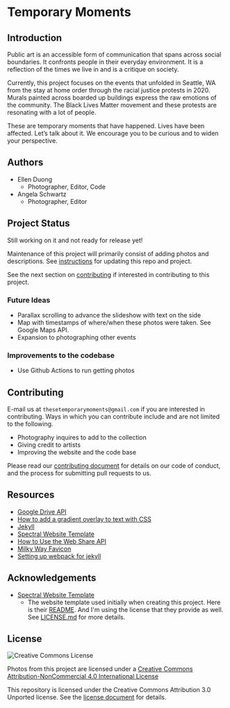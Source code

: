 # Temporary Moments

## Introduction
Public art is an accessible form of communication that spans across social boundaries. It confronts people in their everyday environment. It is a reflection of the times we live in and is a critique on society.

Currently, this project focuses on the events that unfolded in Seattle, WA from the stay at home order through the racial justice protests in 2020. Murals painted across boarded up buildings express the raw emotions of the community. The Black Lives Matter movement and these protests are resonating with a lot of people. 

These are temporary moments that have happened. Lives have been affected. Let’s talk about it. We encourage you to be curious and to widen your perspective.

## Authors
- Ellen Duong
  - Photographer, Editor, Code
- Angela Schwartz
  - Photographer, Editor

## Project Status
Still working on it and not ready for release yet!

Maintenance of this project will primarily consist of adding photos and descriptions. See [instructions](INSTRUCTIONS.md) for updating this repo and project.

See the next section on [contributing](#Contributing) if interested in contributing to this project.

### Future Ideas
- Parallax scrolling to advance the slideshow with text on the side
- Map with timestamps of where/when these photos were taken. See Google Maps API.
- Expansion to photographing other events

### Improvements to the codebase
  - Use Github Actions to run getting photos

## Contributing

E-mail us at `thesetemporarymoments@gmail.com` if you are interested in contributing. Ways in which you can contribute include and are not limited to the following.
- Photography inquires to add to the collection
- Giving credit to artists 
- Improving the website and the code base

Please read our [contributing document](CONTRIBUTING.md) for details on our code of conduct, and the process for submitting pull requests to us.  

## Resources
- [Google Drive API](https://developers.google.com/drive)
- [How to add a gradient overlay to text with CSS](https://fossheim.io/writing/posts/css-text-gradient/)
- [Jekyll](https://jekyllrb.com/)
- [Spectral Website Template](https://html5up.net/spectral)
- [How to Use the Web Share API](https://css-tricks.com/how-to-use-the-web-share-api/)
- [Milky Way Favicon](https://favicon.io/emoji-favicons/milky-way/)
- [Setting up webpack for jekyll](https://www.mnishiguchi.com/2020/05/04/setting-up-webpack-for-jekyll/)

## Acknowledgements
- [Spectral Website Template](https://html5up.net/spectral)
  - The website template used initially when creating this project. Here is their [README](Spectral_README.md). And I'm using the license that they provide as well. See [LICENSE.md](LICENSE.md) for more details.

## License
![Creative Commons License](https://i.creativecommons.org/l/by-nc/4.0/88x31.png)

Photos from this project are licensed under a [Creative Commons Attribution-NonCommercial 4.0 International License](http://creativecommons.org/licenses/by-nc/4.0/)

This repository is licensed under the Creative Commons Attribution 3.0 Unported license. See the [license document](LICENSE.md) for details.
